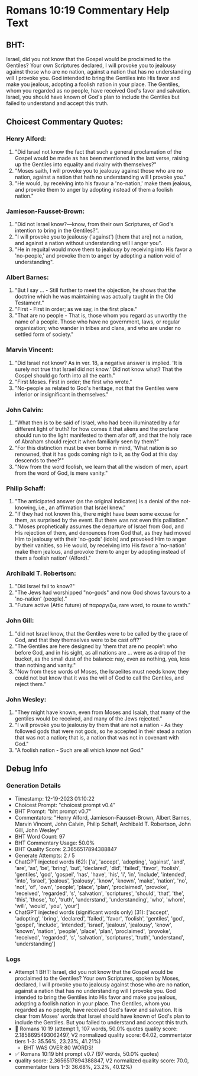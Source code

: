 # Romans 10:19 Commentary Help Text

## BHT:
Israel, did you not know that the Gospel would be proclaimed to the Gentiles? Your own Scriptures declared, I will provoke you to jealousy against those who are no nation, against a nation that has no understanding will I provoke you. God intended to bring the Gentiles into His favor and make you jealous, adopting a foolish nation in your place. The Gentiles, whom you regarded as no people, have received God's favor and salvation. Israel, you should have known of God's plan to include the Gentiles but failed to understand and accept this truth.

## Choicest Commentary Quotes:
### Henry Alford:
1. "Did Israel not know the fact that such a general proclamation of the Gospel would be made as has been mentioned in the last verse, raising up the Gentiles into equality and rivalry with themselves?"
2. "Moses saith, I will provoke you to jealousy against those who are no nation, against a nation that hath no understanding will I provoke you."
3. "He would, by receiving into his favour a 'no-nation,' make them jealous, and provoke them to anger by adopting instead of them a foolish nation."

### Jamieson-Fausset-Brown:
1. "Did not Israel know?—know, from their own Scriptures, of God's intention to bring in the Gentiles?".
2. "I will provoke you to jealousy ('against') [them that are] not a nation, and against a nation without understanding will I anger you".
3. "He in requital would move them to jealousy by receiving into His favor a 'no-people,' and provoke them to anger by adopting a nation void of understanding".

### Albert Barnes:
1. "But I say ... - Still further to meet the objection, he shows that the doctrine which he was maintaining was actually taught in the Old Testament."
2. "First - First in order; as we say, in the first place."
3. "That are no people - That is, those whom you regard as unworthy the name of a people. Those who have no government, laws, or regular organization; who wander in tribes and clans, and who are under no settled form of society."

### Marvin Vincent:
1. "Did Israel not know? As in ver. 18, a negative answer is implied. 'It is surely not true that Israel did not know.' Did not know what? That the Gospel should go forth into all the earth." 
2. "First Moses. First in order; the first who wrote."
3. "No-people as related to God's heritage, not that the Gentiles were inferior or insignificant in themselves."

### John Calvin:
1. "What then is to be said of Israel, who had been illuminated by a far different light of truth? for how comes it that aliens and the profane should run to the light manifested to them afar off, and that the holy race of Abraham should reject it when familiarly seen by them?"
2. "For this distinction must be ever borne in mind, 'What nation is so renowned, that it has gods coming nigh to it, as thy God at this day descends to thee?'"
3. "Now from the word foolish, we learn that all the wisdom of men, apart from the word of God, is mere vanity."

### Philip Schaff:
1. "The anticipated answer (as the original indicates) is a denial of the not-knowing, i.e., an affirmation that Israel knew."
2. "If they had not known this, there might have been some excuse for them, as surprised by the event. But there was not even this palliation."
3. "'Moses prophetically assumes the departure of Israel from God, and His rejection of them, and denounces from God that, as they had moved Him to jealousy with their 'no-gods' (idols) and provoked Him to anger by their vanities, so He would, by receiving into His favor a 'no-nation' make them jealous, and provoke them to anger by adopting instead of them a foolish nation' (Alford)."

### Archibald T. Robertson:
1. "Did Israel fail to know?"
2. "The Jews had worshipped "no-gods" and now God shows favours to a 'no-nation' (people)."
3. "Future active (Attic future) of παροργιζω, rare word, to rouse to wrath."

### John Gill:
1. "did not Israel know, that the Gentiles were to be called by the grace of God, and that they themselves were to be cast off?"
2. "The Gentiles are here designed by 'them that are no people': who before God, and in his sight, as all nations are ... were as a drop of the bucket, as the small dust of the balance: nay, even as nothing, yea, less than nothing and vanity."
3. "Now from these words of Moses, the Israelites must needs know, they could not but know that it was the will of God to call the Gentiles, and reject them."

### John Wesley:
1. "They might have known, even from Moses and Isaiah, that many of the gentiles would be received, and many of the Jews rejected."
2. "I will provoke you to jealousy by them that are not a nation - As they followed gods that were not gods, so he accepted in their stead a nation that was not a nation; that is, a nation that was not in covenant with God."
3. "A foolish nation - Such are all which know not God."


## Debug Info
### Generation Details
- Timestamp: 12-19-2023 01:10:22
- Choicest Prompt: "choicest prompt v0.4"
- BHT Prompt: "bht prompt v0.7"
- Commentators: "Henry Alford, Jamieson-Fausset-Brown, Albert Barnes, Marvin Vincent, John Calvin, Philip Schaff, Archibald T. Robertson, John Gill, John Wesley"
- BHT Word Count: 97
- BHT Commentary Usage: 50.0%
- BHT Quality Score: 2.3656517894388847
- Generate Attempts: 2 / 5
- ChatGPT injected words (62):
	['a', 'accept', 'adopting', 'against', 'and', 'are', 'as', 'be', 'bring', 'but', 'declared', 'did', 'failed', 'favor', 'foolish', 'gentiles', 'god', 'gospel', 'has', 'have', 'his', 'i', 'in', 'include', 'intended', 'into', 'israel', 'jealous', 'jealousy', 'know', 'known', 'make', 'nation', 'no', 'not', 'of', 'own', 'people', 'place', 'plan', 'proclaimed', 'provoke', 'received', 'regarded', 's', 'salvation', 'scriptures', 'should', 'that', 'the', 'this', 'those', 'to', 'truth', 'understand', 'understanding', 'who', 'whom', 'will', 'would', 'you', 'your']
- ChatGPT injected words (significant words only) (31):
	['accept', 'adopting', 'bring', 'declared', 'failed', 'favor', 'foolish', 'gentiles', 'god', 'gospel', 'include', 'intended', 'israel', 'jealous', 'jealousy', 'know', 'known', 'nation', 'people', 'place', 'plan', 'proclaimed', 'provoke', 'received', 'regarded', 's', 'salvation', 'scriptures', 'truth', 'understand', 'understanding']

### Logs
- Attempt 1 BHT: Israel, did you not know that the Gospel would be proclaimed to the Gentiles? Your own Scriptures, spoken by Moses, declared, I will provoke you to jealousy against those who are no nation, against a nation that has no understanding will I provoke you. God intended to bring the Gentiles into His favor and make you jealous, adopting a foolish nation in your place. The Gentiles, whom you regarded as no people, have received God's favor and salvation. It is clear from Moses' words that Israel should have known of God's plan to include the Gentiles. But you failed to understand and accept this truth.
- 🔄 Romans 10:19 (attempt 1, 107 words, 50.0% quotes quality score: 2.1858695493062497, V2 normalized quality score: 64.02, commentator tiers 1-3: 35.56%, 23.23%, 41.21%) 
	- BHT WAS OVER 80 WORDS!
- ✅ Romans 10:19 bht prompt v0.7 (97 words, 50.0% quotes)
- quality score: 2.3656517894388847, V2 normalized quality score: 70.0, commentator tiers 1-3: 36.68%, 23.2%, 40.12%)